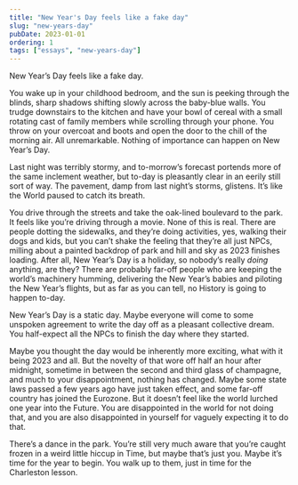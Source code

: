 ```yaml
---
title: "New Year's Day feels like a fake day"
slug: "new-years-day"
pubDate: 2023-01-01
ordering: 1
tags: ["essays", "new-years-day"]
---
```


<span class="small-caps">New Year’s Day feels</span> like a fake day.

You wake up in your childhood bedroom, and the sun is peeking through the blinds, sharp shadows shifting slowly across the baby-blue walls. You trudge downstairs to the kitchen and have your bowl of cereal with a small rotating cast of family members while scrolling through your phone. You throw on your overcoat and boots and open the door to the chill of the morning air. All unremarkable. Nothing of importance can happen on New Year’s Day.

Last night was terribly stormy, and to-morrow’s forecast portends more of the same inclement weather, but to-day is pleasantly clear in an eerily still sort of way. The pavement, damp from last night’s storms, glistens. It’s like the World paused to catch its breath.

You drive through the streets and take the oak-lined boulevard to the park. It feels like you’re driving through a movie. None of this is real. There are people dotting the sidewalks, and they’re doing activities, yes, walking their dogs and kids, but you can’t shake the feeling that they’re all just NPCs, milling about a painted backdrop of park and hill and sky as 2023 finishes loading. After all, New Year’s Day is a holiday, so nobody’s really _doing_ anything, are they? There are probably far-off people who are keeping the world’s machinery humming, delivering the New Year’s babies and piloting the New Year’s flights, but as far as you can tell, no History is going to happen to-day.

New Year’s Day is a static day. Maybe everyone will come to some unspoken agreement to write the day off as a pleasant collective dream. You half-expect all the NPCs to finish the day where they started.

Maybe you thought the day would be inherently more exciting, what with it being 2023 and all. But the novelty of that wore off half an hour after midnight, sometime in between the second and third glass of champagne, and much to your disappointment, nothing has changed. Maybe some state laws passed a few years ago have just taken effect, and some far-off country has joined the Eurozone. But it doesn’t feel like the world lurched one year into the Future. You are disappointed in the world for not doing that, and you are also disappointed in yourself for vaguely expecting it to do that.

There’s a dance in the park. You’re still very much aware that you’re caught frozen in a weird little hiccup in Time, but maybe that’s just you. Maybe it’s time for the year to begin. You walk up to them, just in time for the Charleston lesson.
